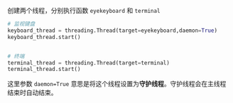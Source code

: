 创建两个线程，分别执行函数 `eyekeyboard` 和 `terminal`

```python
# 监视键盘
keyboard_thread = threading.Thread(target=eyekeyboard,daemon=True)
keyboard_thread.start()


# 终端
terminal_thread = threading.Thread(target=terminal)
terminal_thread.start()
```

这里参数 `daemon=True` 意思是将这个线程设置为**守护线程**。守护线程会在主线程结束时自动结束。
